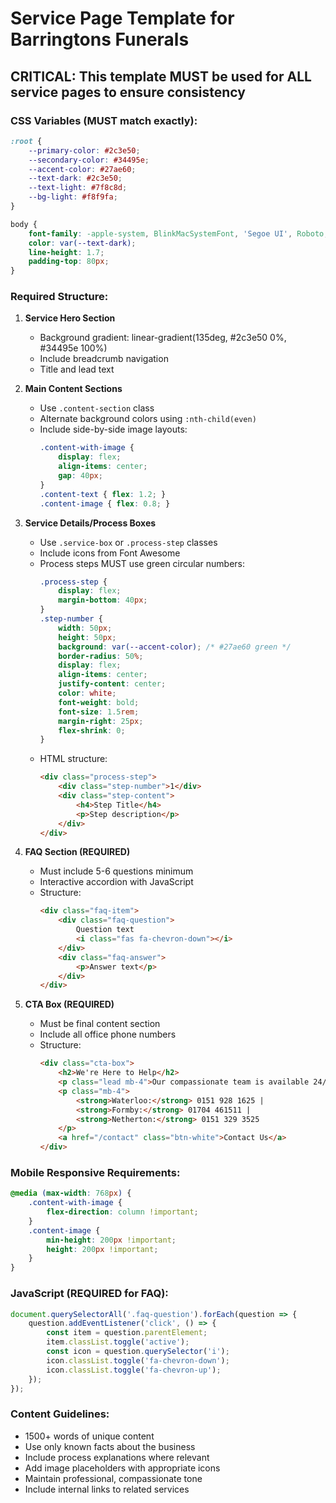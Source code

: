 # Service Page Template for Barringtons Funerals

## CRITICAL: This template MUST be used for ALL service pages to ensure consistency

### CSS Variables (MUST match exactly):
```css
:root {
    --primary-color: #2c3e50;
    --secondary-color: #34495e;
    --accent-color: #27ae60;
    --text-dark: #2c3e50;
    --text-light: #7f8c8d;
    --bg-light: #f8f9fa;
}

body {
    font-family: -apple-system, BlinkMacSystemFont, 'Segoe UI', Roboto, 'Helvetica Neue', Arial, sans-serif;
    color: var(--text-dark);
    line-height: 1.7;
    padding-top: 80px;
}
```

### Required Structure:

1. **Service Hero Section**
   - Background gradient: linear-gradient(135deg, #2c3e50 0%, #34495e 100%)
   - Include breadcrumb navigation
   - Title and lead text

2. **Main Content Sections**
   - Use `.content-section` class
   - Alternate background colors using `:nth-child(even)`
   - Include side-by-side image layouts:
     ```css
     .content-with-image {
         display: flex;
         align-items: center;
         gap: 40px;
     }
     .content-text { flex: 1.2; }
     .content-image { flex: 0.8; }
     ```

3. **Service Details/Process Boxes**
   - Use `.service-box` or `.process-step` classes
   - Include icons from Font Awesome
   - Process steps MUST use green circular numbers:
     ```css
     .process-step {
         display: flex;
         margin-bottom: 40px;
     }
     .step-number {
         width: 50px;
         height: 50px;
         background: var(--accent-color); /* #27ae60 green */
         border-radius: 50%;
         display: flex;
         align-items: center;
         justify-content: center;
         color: white;
         font-weight: bold;
         font-size: 1.5rem;
         margin-right: 25px;
         flex-shrink: 0;
     }
     ```
   - HTML structure:
     ```html
     <div class="process-step">
         <div class="step-number">1</div>
         <div class="step-content">
             <h4>Step Title</h4>
             <p>Step description</p>
         </div>
     </div>
     ```

4. **FAQ Section (REQUIRED)**
   - Must include 5-6 questions minimum
   - Interactive accordion with JavaScript
   - Structure:
     ```html
     <div class="faq-item">
         <div class="faq-question">
             Question text
             <i class="fas fa-chevron-down"></i>
         </div>
         <div class="faq-answer">
             <p>Answer text</p>
         </div>
     </div>
     ```

5. **CTA Box (REQUIRED)**
   - Must be final content section
   - Include all office phone numbers
   - Structure:
     ```html
     <div class="cta-box">
         <h2>We're Here to Help</h2>
         <p class="lead mb-4">Our compassionate team is available 24/7</p>
         <p class="mb-4">
             <strong>Waterloo:</strong> 0151 928 1625 |
             <strong>Formby:</strong> 01704 461511 |
             <strong>Netherton:</strong> 0151 329 3525
         </p>
         <a href="/contact" class="btn-white">Contact Us</a>
     </div>
     ```

### Mobile Responsive Requirements:
```css
@media (max-width: 768px) {
    .content-with-image {
        flex-direction: column !important;
    }
    .content-image {
        min-height: 200px !important;
        height: 200px !important;
    }
}
```

### JavaScript (REQUIRED for FAQ):
```javascript
document.querySelectorAll('.faq-question').forEach(question => {
    question.addEventListener('click', () => {
        const item = question.parentElement;
        item.classList.toggle('active');
        const icon = question.querySelector('i');
        icon.classList.toggle('fa-chevron-down');
        icon.classList.toggle('fa-chevron-up');
    });
});
```

### Content Guidelines:
- 1500+ words of unique content
- Use only known facts about the business
- Include process explanations where relevant
- Add image placeholders with appropriate icons
- Maintain professional, compassionate tone
- Include internal links to related services